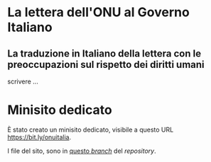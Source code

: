 # La lettera dell'ONU al Governo Italiano

## La traduzione in Italiano della lettera con le preoccupazioni sul rispetto dei diritti umani

scrivere ...


# Minisito dedicato

È stato creato un minisito dedicato, visibile a questo URL https://bit.ly/onuitalia.

I file del sito, sono in [questo *branch*](https://github.com/ondata/ONUGovernotalianoDirittiUmani/tree/gh-pages) del *repository*.
